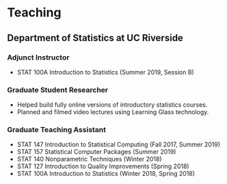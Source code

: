 # Teaching

## Department of Statistics at UC Riverside
### Adjunct Instructor
- STAT 100A Introduction to Statistics (Summer 2019, Session B)

### Graduate Student Researcher 
- Helped build fully online versions of introductory statistics courses.
- Planned and filmed video lectures using Learning Glass technology.

### Graduate Teaching Assistant
- STAT 147 Introduction to Statistical Computing (Fall 2017, Summer 2019)
- STAT 157 Statistical Computer Packages (Summer 2019)
- STAT 140 Nonparametric Techniques (Winter 2018)
- STAT 127 Introduction to Quality Improvements (Spring 2018)
- STAT 100A Introduction to Statistics (Winter 2018, Spring 2018)

